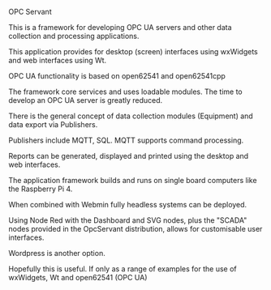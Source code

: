 OPC Servant

This is a framework for developing OPC UA servers and other data collection and processing applications.

This application provides for desktop (screen) interfaces using wxWidgets and web interfaces using Wt.

OPC UA functionality is based on open62541 and open62541cpp

The framework core services and uses loadable modules. The time to develop an OPC UA server is greatly reduced.

There is the general concept of data collection modules (Equipment) and data export via Publishers.

Publishers include MQTT, SQL. MQTT supports command processing.

Reports can be generated, displayed and printed using the desktop and web interfaces.

The application framework builds and runs on single board computers like the Raspberry Pi 4.

When combined with Webmin fully headless systems can be deployed. 

Using Node Red with the Dashboard and SVG nodes, plus the "SCADA" nodes provided in the OpcServant distribution, allows for customisable user interfaces.

Wordpress is another option.

Hopefully this is useful. If only as a range of examples for the use of wxWidgets, Wt and open62541 (OPC UA)

